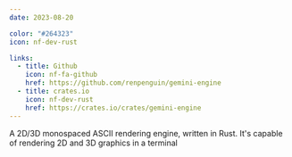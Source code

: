 ```yaml
---
date: 2023-08-20

color: "#264323"
icon: nf-dev-rust

links:
  - title: Github
    icon: nf-fa-github
    href: https://github.com/renpenguin/gemini-engine
  - title: crates.io
    icon: nf-dev-rust
    href: https://crates.io/crates/gemini-engine
---
```


A 2D/3D monospaced ASCII rendering engine, written in Rust. It's capable of rendering 2D and 3D graphics in a terminal